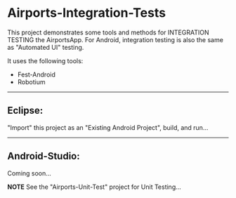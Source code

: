 Airports-Integration-Tests
==========================

This project demonstrates some tools and methods for INTEGRATION TESTING the AirportsApp.  For Android, 
integration testing is also the same as "Automated UI" testing.  

It uses the following tools:

- Fest-Android
- Robotium

---------
Eclipse:
---------
"Import" this project as an "Existing Android Project", build, and run...

---------------
Android-Studio:
---------------
Coming soon...



**NOTE**
See the "Airports-Unit-Test" project for Unit Testing...